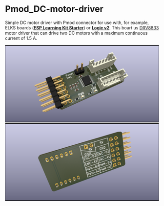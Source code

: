 # Pmod_DC-motor-driver
Simple DC motor driver with Pmod connector for use with, for example, ELKS boards ([**ESP Learning Kit Starter**](https://github.com/RoboticsBrno/RB3206-ELKS)) or [**Logic v2**](https://github.com/RoboticsBrno/RB3205-Logic/tree/main).
This boart us [DRV8833](https://www.ti.com/lit/ds/symlink/drv8833.pdf?ts=1706616937503&ref_url=https%253A%252F%252Fwww.google.com%252F) motor driver that can drive two DC motors with a maximum continuous current of 1.5 A.

![Espressif Systems](docs/F-render.png)
![Espressif Systems](docs/B-render.png)
